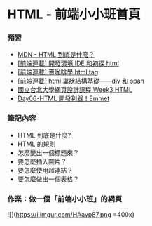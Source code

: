 # HTML - 前端小小班首頁

### 預習

-   [MDN - HTML 到底是什麼？](https://developer.mozilla.org/zh-TW/docs/Learn/Getting_started_with_the_web/HTML_basics)
-   [[前端連載] 開發環境 IDE 和初探 html](https://noootown.wordpress.com/2016/05/08/ide-html1/)
-   [[前端連載] 賣咖啡學 html tag](https://noootown.wordpress.com/2016/05/20/coffee-html-tag/)
-   [[前端連載] html 巢狀結構基礎——div 和 span](https://noootown.wordpress.com/2016/06/11/div-span/)
-   [國立台北大學網頁設計課程 Week3 HTML](https://docs.google.com/presentation/d/1Yfg3Qfcxakli5FW5QKIyr3NuaUbRy1SqAFrMZoB42lk/edit#slide=id.p)
-   [Day06-HTML 開發利器！Emmet](https://ithelp.ithome.com.tw/articles/10203708)

### 筆記內容

-   HTML 到底是什麼?
-   HTML 的規則
-   怎麼變出一個標題來？
-   要怎麼插入圖片？
-   要怎麼使用超連結？
-   要怎麼做出一個表格？

### 作業：做一個「前端小小班」的網頁

![](https://i.imgur.com/HAavp87.png =400x)
